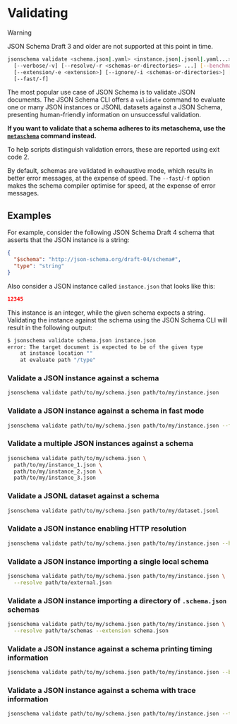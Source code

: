 Validating
==========

> [!WARNING]
> JSON Schema Draft 3 and older are not supported at this point in time.

```sh
jsonschema validate <schema.json|.yaml> <instance.json|.jsonl|.yaml...> [--http/-h]
  [--verbose/-v] [--resolve/-r <schemas-or-directories> ...] [--benchmark/-b]
  [--extension/-e <extension>] [--ignore/-i <schemas-or-directories>] [--trace/-t] 
  [--fast/-f]
```

The most popular use case of JSON Schema is to validate JSON documents. The
JSON Schema CLI offers a `validate` command to evaluate one or many JSON
instances or JSONL datasets against a JSON Schema, presenting human-friendly
information on unsuccessful validation.

**If you want to validate that a schema adheres to its metaschema, use the
[`metaschema`](./metaschema.markdown) command instead.**

To help scripts distinguish validation errors, these are reported using exit
code 2.

By default, schemas are validated in exhaustive mode, which results in better
error messages, at the expense of speed. The `--fast`/`-f` option makes the
schema compiler optimise for speed, at the expense of error messages.

Examples
--------

For example, consider the following JSON Schema Draft 4 schema that asserts
that the JSON instance is a string:

```json
{
  "$schema": "http://json-schema.org/draft-04/schema#",
  "type": "string"
}
```

Also consider a JSON instance called `instance.json` that looks like this:

```json
12345
```

This instance is an integer, while the given schema expects a string.
Validating the instance against the schema using the JSON Schema CLI will
result in the following output:

```sh
$ jsonschema validate schema.json instance.json
error: The target document is expected to be of the given type
    at instance location ""
    at evaluate path "/type"
```

### Validate a JSON instance against a schema

```sh
jsonschema validate path/to/my/schema.json path/to/my/instance.json
```

### Validate a JSON instance against a schema in fast mode

```sh
jsonschema validate path/to/my/schema.json path/to/my/instance.json --fast
```

### Validate a multiple JSON instances against a schema

```sh
jsonschema validate path/to/my/schema.json \
  path/to/my/instance_1.json \
  path/to/my/instance_2.json \
  path/to/my/instance_3.json
```

### Validate a JSONL dataset against a schema

```sh
jsonschema validate path/to/my/schema.json path/to/my/dataset.jsonl
```

### Validate a JSON instance enabling HTTP resolution

```sh
jsonschema validate path/to/my/schema.json path/to/my/instance.json --http
```

### Validate a JSON instance importing a single local schema

```sh
jsonschema validate path/to/my/schema.json path/to/my/instance.json \
  --resolve path/to/external.json
```

### Validate a JSON instance importing a directory of `.schema.json` schemas

```sh
jsonschema validate path/to/my/schema.json path/to/my/instance.json \
  --resolve path/to/schemas --extension schema.json
```

### Validate a JSON instance against a schema printing timing information

```sh
jsonschema validate path/to/my/schema.json path/to/my/instance.json --benchmark
```

### Validate a JSON instance against a schema with trace information

```sh
jsonschema validate path/to/my/schema.json path/to/my/instance.json --trace
```

